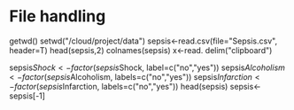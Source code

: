 # File handling
getwd()
setwd("/cloud/project/data")
sepsis<-read.csv(file="Sepsis.csv", header=T)
head(sepsis,2)
colnames(sepsis)
x<-read.
delim("clipboard")

sepsis$Shock<-factor(sepsis$Shock,
                     label=c("no","yes"))
sepsis$Alcoholism <-factor(sepsis$Alcoholism, 
                           labels=c("no","yes"))
sepsis$Infarction <-factor(sepsis$Infarction, 
                           labels=c("no","yes"))
head(sepsis)
sepsis<-sepsis[-1]
